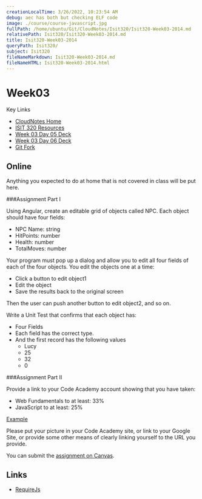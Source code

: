 ```yaml
---
creationLocalTime: 3/26/2022, 10:23:54 AM
debug: aec has both but checking ELF code
image: ./course/course-javascript.jpg
fullPath: /home/ubuntu/Git/CloudNotes/Isit320/Isit320-Week03-2014.md
relativePath: Isit320/Isit320-Week03-2014.md
title: Isit320-Week03-2014
queryPath: Isit320/
subject: Isit320
fileNameMarkdown: Isit320-Week03-2014.md
fileNameHTML: Isit320-Week03-2014.html
---
```



<!-- toc -->
<!-- tocstop -->

Week03
======

Key Links

- [CloudNotes Home](http://www.elvenware.com/charlie/books/CloudNotes/CloudNotes.html)
- [ISIT 320 Resources](http://www.elvenware.com/charlie/books/CloudNotes/CloudNotes.html)
- [Week 03 Day 05 Deck](http://bit.ly/1fUY5Hu)
- [Week 03 Day 06 Deck](http://bit.ly/17XIZuY)
- [Git Fork](http://www.elvenware.com/charlie/development/cloud/Git.html#forking)


Online
------

Anything you expected to do at home that is not covered in class will
be put here.

###Assignment Part I

Using Angular, create an editable grid of objects called NPC.
Each object should have four fields:

- NPC Name: string
- HitPoints: number
- Health: number
- TotalMoves: number

Your program must pop up a dialog and allow you to edit
all four fields of each of the four objects. You edit
the objects one at a time:

- Click a button to edit object1
- Edit the object
- Save the results back to the original screen

Then the user can push another button to edit object2,
and so on.

Write a Unit Test that confirms that each object has:

- Four Fields
- Each field has the correct type.
- And the first record has the following values
	- Lucy
	- 25
	- 32
	- 0

###Assignment Part II

Provide a link to your Code Academy account showing that you have taken:

- Web Fundamentals to at least: 33%
- JavaScript to at least: 25%

[Example](http://www.codecademy.com/netslayer43536)

Please put your picture in your Code Academy site, or link to your 
Google Site, or provide some other means of clearly linking yourself 
to the URL you provide.

You can submit the [assignment on Canvas](https://bc.instructure.com/courses/870287/assignments/2908125).

Links
-----

- [RequireJs](http://www.startersquad.com/blog/angularjs-requirejs/)
